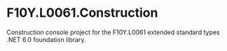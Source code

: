 # F10Y.L0061.Construction
Construction console project for the F10Y.L0061 extended standard types .NET 6.0 foundation library.